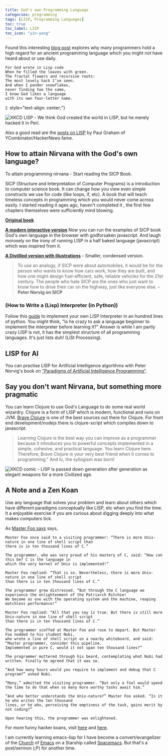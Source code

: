 ```yaml
---
title: God's own Programming Language
categories: programming
tags: [LISP, Programming Languages]
toc: true
toc_label: LISP
toc_icon: "yin-yang"
---
```


Found this interesting [blog post](https://twobithistory.org/2018/10/14/lisp.html) explores why many programmers hold a high regard for an ancient programming language which you might not have heard about or use daily.

```
For God wrote in Lisp code
When he filled the leaves with green.
The fractal flowers and recursive roots:
The most lovely hack I’ve seen.
And when I ponder snowflakes,
never finding two the same,
I know God likes a language
with its own four-letter name.
```
{: style="text-align: center;"}

![XKCD LISP - We think God created the world in LISP, but he merely hacked it in Perl.](https://imgs.xkcd.com/comics/lisp.jpg)

Also a good read are the [posts on LISP](http://www.paulgraham.com/lisp.html) by Paul Graham of YCombinator/HackerNews fame. 

## How to attain Nirvana with the God's own language?

To attain programming nirvana - Start reading the SICP Book.

SICP (Structure and Interpretation of Computer Programs) is a introduction to computer science book. It can change how you view even simple constructs we use for code (like loops, if, etc). A book that will teach timeless concepts in programming which you would never come across easily. I started reading it ages ago, haven't completed it , the first few chapters themselves were sufficiently mind blowing.

**[Original book](https://web.mit.edu/alexmv/6.037/sicp.pdf)** 

**[A modern interactive version](https://xuanji.appspot.com/isicp/1-1-elements.html)** Now you can run the examples of SICP book God's own language in the browser with godforsaken javascript. And laugh morosely on the irony of running LISP in a half baked language (javascript) which was inspired from it. 

**[A Distilled version with illustrations](http://www.sicpdistilled.com/)** - Smaller, condensed version.


> To use an analogy, if SICP were about automobiles, it would be for the person who wants to know how cars work, how they are built, and how one might design fuel-efficient, safe, reliable vehicles for the 21st century. The people who hate SICP are the ones who just want to know how to drive their car on the highway, just like everyone else. **- Peter Norvig on SICP**


### (How to Write a (Lisp) Interpreter (in Python))

Follow this [guide](http://www.norvig.com/lispy.html) to implement your own LISP Interpreter in an hundred lines of python.
You might think, "Is he crazy to ask a language beginner to implement the interpreter before learning it?"
Answer is while I am partly crazy LISP is not, it has the simplest structure of all programming languages. It's just lists duh! (LiSt Processing).

## LISP for AI
You can practise LISP for Artificial Intelligence algorithms with Peter Norvig's book on ["Paradigms of Artificial Intelligence Programming"](https://github.com/norvig/paip-lisp).


## Say you don't want Nirvana, but something more pragmatic

You can learn Clojure to use God's Language to do some real world wizardry. Clojure is a form of LISP which is modern, functional and runs on JVM. [Brave Clojure](https://braveclojure.com) is one of the best sources out there for Clojure. For front end development/nodejs there is clojure-script which compiles down to javascript.

> Learning Clojure is the best way you can improve as a programmer because it introduces you to powerful concepts implemented in a simple, cohesive, and practical language. You learn Clojure here. Therefore, Brave Clojure is your very best friend when it comes to programming.” And lo, the syllogism was born!

![XKCD comic - LISP is passed down generation after generation as elegant weapons for a more Civilized age.](https://imgs.xkcd.com/comics/lisp_cycles.png)

## A Note and a Zen Koan

Use any language that solves your problem and learn about others which have different paradigms conceptually like LISP, etc when you find the time. It a enjoyable exercise if you are curious about digging deeply into what makes computers tick.

As [Master Foo says](http://catb.org/jargon/html/koans.html) says,
```
Master Foo once said to a visiting programmer: “There is more Unix-nature in one line of shell script than 
there is in ten thousand lines of C.”

The programmer, who was very proud of his mastery of C, said: “How can this be? C is the language in
which the very kernel of Unix is implemented!”

Master Foo replied: “That is so. Nevertheless, there is more Unix-nature in one line of shell script 
than there is in ten thousand lines of C.”

The programmer grew distressed. “But through the C language we experience the enlightenment of the Patriarch Ritchie! 
We become as one with the operating system and the machine, reaping matchless performance!”

Master Foo replied: “All that you say is true. But there is still more Unix-nature in one line of shell script
than there is in ten thousand lines of C.”

The programmer scoffed at Master Foo and rose to depart. But Master Foo nodded to his student Nubi, 
who wrote a line of shell script on a nearby whiteboard, and said: “Master programmer, consider this pipeline. 
Implemented in pure C, would it not span ten thousand lines?”

The programmer muttered through his beard, contemplating what Nubi had written. Finally he agreed that it was so.

“And how many hours would you require to implement and debug that C program?” asked Nubi.

“Many,” admitted the visiting programmer. “But only a fool would spend the time to do that when so many more worthy tasks await him.”

“And who better understands the Unix-nature?” Master Foo asked. “Is it he who writes the ten thousand 
lines, or he who, perceiving the emptiness of the task, gains merit by not coding?”

Upon hearing this, the programmer was enlightened.
```
For more funny hacker koans, visit [here](http://thecodelesscode.com/contents) and [here](http://catb.org/esr/writings/unix-koans/introduction.html).

I am currently learning emacs-lisp for I have become a convert/evangelizer of the [Church](https://stallman.org/saint.html) of [Emacs](https://www.gnu.org/s/emacs/) on a Starship called [Spacemacs](http://spacemacs.org/). But that's a post/sermon (;P) for another time.
